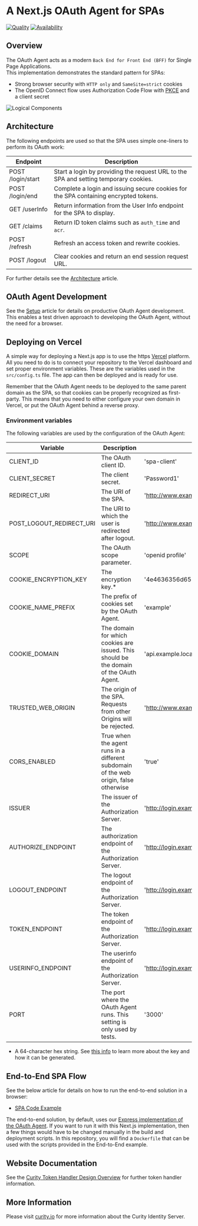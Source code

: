 # A Next.js OAuth Agent for SPAs

[![Quality](https://img.shields.io/badge/quality-test-yellow)](https://curity.io/resources/code-examples/status/)
[![Availability](https://img.shields.io/badge/availability-source-blue)](https://curity.io/resources/code-examples/status/)

## Overview

The OAuth Agent acts as a modern `Back End for Front End (BFF)` for Single Page Applications.\
This implementation demonstrates the standard pattern for SPAs:

- Strong browser security with `HTTP only` and `SameSite=strict` cookies
- The OpenID Connect flow uses Authorization Code Flow with [PKCE](https://curity.io/resources/learn/pkce/) and a client secret

![Logical Components](/doc/logical-components.png)

## Architecture

The following endpoints are used so that the SPA uses simple one-liners to perform its OAuth work:

| Endpoint          | Description                                                                          |
|-------------------|--------------------------------------------------------------------------------------|
| POST /login/start | Start a login by providing the request URL to the SPA and setting temporary cookies. |
| POST /login/end   | Complete a login and issuing secure cookies for the SPA containing encrypted tokens. |
| GET /userInfo     | Return information from the User Info endpoint for the SPA to display.               |
| GET /claims       | Return ID token claims such as `auth_time` and `acr`.                                |
| POST /refresh     | Refresh an access token and rewrite cookies.                                         |
| POST /logout      | Clear cookies and return an end session request URL.                                 |

For further details see the [Architecture](/doc/Architecture.md) article.

## OAuth Agent Development

See the [Setup](/doc/Setup.md) article for details on productive OAuth Agent development.\
This enables a test driven approach to developing the OAuth Agent, without the need for a browser.

## Deploying on Vercel

A simple way for deploying a Next.js app is to use the https [Vercel](https://vercel.com) platform. All you need to do is to connect your repository to the Vercel dashboard and set proper environment variables. These are the variables used in the `src/config.ts` file. The app can then be deployed and is ready for use.

Remember that the OAuth Agent needs to be deployed to the same parent domain as the SPA, so that cookies can be properly recognized as first-party. This means that you need to either configure your own domain in Vercel, or put the OAuth Agent behind a reverse proxy.

### Environment variables

The following variables are used by the configuration of the OAuth Agent:

| Variable                 | Description                                                                            | Default                                                            |
|--------------------------|----------------------------------------------------------------------------------------|--------------------------------------------------------------------|
| CLIENT_ID                | The OAuth client ID.                                                                   | 'spa-client'                                                       |
| CLIENT_SECRET            | The client secret.                                                                     | 'Password1'                                                        |
| REDIRECT_URI             | The URI of the SPA.                                                                    | 'http://www.example.local/'                                        |
| POST_LOGOUT_REDIRECT_URI | The URI to which the user is redirected after logout.                                  | 'http://www.example.local/'                                        |
| SCOPE                    | The OAuth scope parameter.                                                             | 'openid profile'                                                   |
| COOKIE_ENCRYPTION_KEY    | The encryption key.*                                                                   | '4e4636356d65563e4c73233847503e3b21436e6f7629724950526f4b5e2e4e50' |
| COOKIE_NAME_PREFIX       | The prefix of cookies set by the OAuth Agent.                                          | 'example'                                                          |
| COOKIE_DOMAIN            | The domain for which cookies are issued. This should be the domain of the OAuth Agent. | 'api.example.local'                                                |
| TRUSTED_WEB_ORIGIN       | The origin of the SPA. Requests from other Origins will be rejected.                   | 'http://www.example.local'                                         |
| CORS_ENABLED             | True when the agent runs in a different subdomain of the web origin, false otherwise   | 'true'                                                             |
| ISSUER                   | The issuer of the Authorization Server.                                                | 'http://login.example.local:8443/oauth/v2/oauth-anonymous'         |
| AUTHORIZE_ENDPOINT       | The authorization endpoint of the Authorization Server.                                | 'http://login.example.local:8443/oauth/v2/oauth-authorize'         |
| LOGOUT_ENDPOINT          | The logout endpoint of the Authorization Server.                                       | 'http://login.example.local:8443/oauth/v2/oauth-session/logout'    |
| TOKEN_ENDPOINT           | The token endpoint of the Authorization Server.                                        | 'http://login.example.local:8443/oauth/v2/oauth-token'             |
| USERINFO_ENDPOINT        | The userinfo endpoint of the Authorization Server.                                     | 'http://login.example.local:8443/oauth/v2/oauth-userinfo'          |
| PORT                     | The port where the OAuth Agent runs. This setting is only used by tests.               | '3000'                                                             |

* A 64-character hex string. See [this info](https://curity.io/resources/learn/token-handler-deployment-example/#cookie-encryption-keys) to learn more about the key and how it can be generated.

## End-to-End SPA Flow

See the below article for details on how to run the end-to-end solution in a browser:

- [SPA Code Example](https://github.com/curityio/spa-using-token-handler)

The end-to-end solution, by default, uses our [Express implementation of the OAuth Agent](https://github.com/curityio/oauth-agent-node-express).
If you want to run it with this Next.js implementation, then a few things would have to be changed manually in the build
and deployment scripts. In this repository, you will find a `Dockerfile` that can be used with the scripts provided in the End-to-End example.

## Website Documentation

See the [Curity Token Handler Design Overview](https://curity.io/resources/learn/token-handler-overview/) for further token handler information.

## More Information

Please visit [curity.io](https://curity.io/) for more information about the Curity Identity Server.
